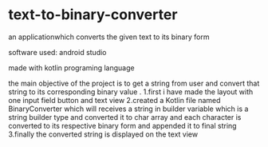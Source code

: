 # text-to-binary-converter
an applicationwhich converts the given text to its binary form

software used:
android studio

made with kotlin programing language

the main objective of the project is to get a string from user and convert that string to its corresponding binary value .
1.first i have made the layout with one input field button and text view
2.created a Kotlin file named BinaryConverter which will receives a string in builder variable which is a string builder type and converted it to char array and each character is converted to its respective binary form and appended it to final string
3.finally the converted string is displayed on the text view
